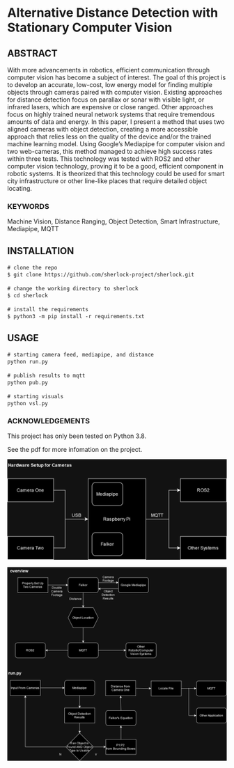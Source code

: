 # Alternative Distance Detection with Stationary Computer Vision 

## ABSTRACT

With more advancements in robotics, efficient communication through computer vision has become a subject of interest. The goal of this project is to develop an accurate, low-cost, low energy model for finding multiple objects through cameras paired with computer vision. Existing approaches for distance detection focus on parallax or sonar with visible light, or infrared lasers, which are expensive or close ranged. Other approaches focus on highly trained neural network systems that require tremendous amounts of data and energy. In this paper, I present a method that uses two aligned cameras with object detection, creating a more accessible approach that relies less on the quality of the device and/or the trained machine learning model. Using Google’s Mediapipe for computer vision and two web-cameras, this method managed to achieve high success rates within three tests. This technology was tested with ROS2 and other computer vision technology, proving it to be a good, efficient component in robotic systems. It is theorized that this technology could be used for smart city infrastructure or other line-like places that require detailed object locating.  

### KEYWORDS

Machine Vision, Distance Ranging, Object Detection, Smart Infrastructure, Mediapipe, MQTT

## INSTALLATION

    # clone the repo
    $ git clone https://github.com/sherlock-project/sherlock.git

    # change the working directory to sherlock
    $ cd sherlock

    # install the requirements
    $ python3 -m pip install -r requirements.txt

## USAGE

    # starting camera feed, mediapipe, and distance
    python run.py

    # publish results to mqtt
    python pub.py

    # starting visuals
    python vsl.py

### ACKNOWLEDGEMENTS

This project has only been tested on Python 3.8.

See the pdf for more infomation on the project.

![Hardware Mind Map](/assets/images/readmeImages/HardwareSetup.png "hardware")



![Software Mind Map](/assets/images/readmeImages/figureSevenButDetailed2.png "software")
